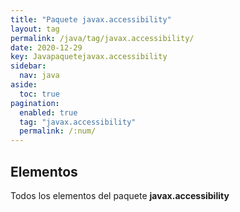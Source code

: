 ```yaml
---
title: "Paquete javax.accessibility"
layout: tag
permalink: /java/tag/javax.accessibility/
date: 2020-12-29
key: Javapaquetejavax.accessibility
sidebar: 
  nav: java
aside: 
  toc: true
pagination: 
  enabled: true
  tag: "javax.accessibility"
  permalink: /:num/
---
```


<h2>Elementos</h2>
Todos los elementos del paquete <strong>javax.accessibility</strong>
